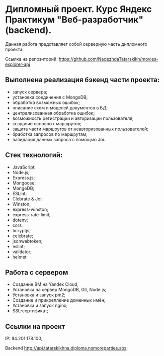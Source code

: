 # Дипломный проект. Курс Яндекс Практикум "Веб-разработчик" (backend).

Данная работа представляет собой серверную часть дипломного проекта.

Ссылка на репозиторий: https://github.com/NadezhdaTatarskikh/movies-explorer-api

## Выполнена реализация бэкенд части проекта:

* запуск сервера;
* установка соединения с MongoDB;
* обработка возможных ошибок;
* описание схем и моделей документов в БД;
* централизованная обработка ошибок;
* возможность регистрации и авторизации пользователя;
* создание основных маршрутов;
* защита части маршрутов от неавторизованных пользователей;
* бработка запросов по маршрутам;
* валидация данных запроса с помощью Joi.

## Стек технологий:

* JavaScript;
* Node.js;
* Express.js;
* Mongoose;
* MongoDB;
* ESLint;
* Clebrate & Joi;
* Winston;
* express-winston;
* express-rate-limit; 
* dotenv;
* cors;
* bcryptjs;
* celebrate;
* jsonwebtoken;
* eslint;
* validator;
* helmet

## Работа с сервером

* Создание ВМ на Yandex Cloud;
* Установка на сервер MongoDB, Git, Node.js;
* Установка и запуск pm2;
* Создание и прикрепление доменных имён;
* Установка и запуск nginx;
* SSL-сертификат;

## Ссылки на проект 

IP: 84.201.178.100; 

Backend  http://api.tatarskikhna.diploma.nomoreparties.sbs;
